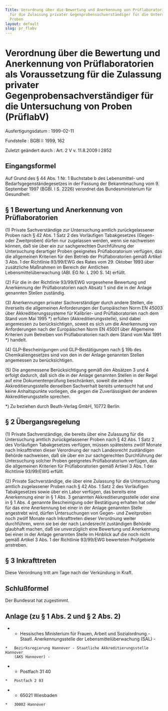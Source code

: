 ```yaml
---
Title: Verordnung über die Bewertung und Anerkennung von Prüflaboratorien als Voraussetzung
  für die Zulassung privater Gegenprobensachverständiger für die Untersuchung von
  Proben
layout: default
slug: pr_flabv
---
```


# Verordnung über die Bewertung und Anerkennung von Prüflaboratorien als Voraussetzung für die Zulassung privater Gegenprobensachverständiger für die Untersuchung von Proben (PrüflabV)

Ausfertigungsdatum
:   1999-02-11

Fundstelle
:   BGBl I: 1999, 162

Zuletzt geändert durch
:   Art. 2 V v. 11.8.2009 I 2852


## Eingangsformel

Auf Grund des § 44 Abs. 1 Nr. 1 Buchstabe b des Lebensmittel- und
Bedarfsgegenständegesetzes in der Fassung der Bekanntmachung vom 9.
September 1997 (BGBl. I S. 2226) verordnet das Bundesministerium für
Gesundheit:


## § 1 Bewertung und Anerkennung von Prüflaboratorien

(1) Private Sachverständige zur Untersuchung amtlich zurückgelassener
Proben nach § 42 Abs. 1 Satz 2 des Vorläufigen Tabakgesetzes (Gegen-
oder Zweitproben) dürfen nur zugelassen werden, wenn sie nachweisen
können, daß sie über ein zur sachgerechten Durchführung der
Untersuchung derartiger Proben geeignetes Prüflaboratorium verfügen,
das die allgemeinen Kriterien für den Betrieb der Prüflaboratorien
gemäß Artikel 3 Abs. 1 der Richtlinie 93/99/EWG des Rates vom 29.
Oktober 1993 über zusätzliche Maßnahmen im Bereich der Amtlichen
Lebensmittelüberwachung (ABl. EG Nr. L 290 S. 14) erfüllt.

(2) Für die in der Richtlinie 93/99/EWG vorgesehene Bewertung und
Anerkennung der Prüflaboratorien nach Absatz 1 sind die in der Anlage
genannten Stellen zuständig.

(3) Anerkennungen privater Sachverständiger durch andere Stellen, die
ihrerseits die allgemeinen Anforderungen der Europäischen Norm EN
45003 über Akkreditierungssysteme für Kalibrier- und Prüflaboratorien
nach dem Stand vom Mai 1995 \*) erfüllen (Akkreditierungsstelle), sind
dabei angemessen zu berücksichtigen, soweit es sich um die Anerkennung
von Anforderungen nach der Europäischen Norm EN 45001 über Allgemeine
Kriterien zum Betreiben von Prüflaboratorien nach dem Stand vom Mai
1991 \*) handelt.

(4) GLP-Bescheinigungen und GLP-Bestätigungen nach § 19b des
Chemikaliengesetzes sind von den in der Anlage genannten Stellen
angemessen zu berücksichtigen.

(5) Die angemessene Berücksichtigung gemäß den Absätzen 3 und 4
erfolgt dadurch, daß sich die in der Anlage genannten Stellen in der
Regel auf eine Dokumentenprüfung beschränken, soweit die andere
Akkreditierungsstelle denselben Sachverhalt bereits untersucht hat und
keine Anhaltspunkte vorliegen, die gegen die Zuverlässigkeit der
anderen Akkreditierungsstelle sprechen.

\*) Zu beziehen durch Beuth-Verlag GmbH, 10772 Berlin.





## § 2 Übergangsregelung

(1) Private Sachverständige, die bereits über eine Zulassung für die
Untersuchung amtlich zurückgelassener Proben nach § 42 Abs. 1 Satz 2
des Vorläufigen Tabakgesetzes verfügen, müssen spätestens zwölf Monate
nach Inkrafttreten dieser Verordnung der nach Landesrecht zuständigen
Behörde nachweisen, daß sie über ein zur sachgerechten Durchführung
der Untersuchung solcher Proben geeignetes Prüflaboratorium verfügen,
das die allgemeinen Kriterien für Prüflaboratorien gemäß Artikel 3
Abs. 1 der Richtlinie 93/99/EWG erfüllt.

(2) Private Sachverständige, die über eine Zulassung für die
Untersuchung amtlich zugelassener Proben nach § 42 Abs. 1 Satz 2 des
Vorläufigen Tabakgesetzes sowie über ein Labor verfügen, das bereits
eine Anerkennung einer in § 1 Abs. 3 genannten Akkreditierungsstelle
oder eine in § 1 Abs. 4 genannte Bescheinigung oder Bestätigung
erhalten hat oder für das eine Anerkennung bei einer in der Anlage
genannten Stelle angestrebt wird, dürfen Untersuchungen von Gegen- und
Zweitproben noch zwölf Monate nach Inkrafttreten dieser Verordnung
weiter durchführen, wenn sie bei der nach Landesrecht zuständigen
Behörde glaubhaft machen, daß sie unverzüglich eine Bewertung und
Anerkennung bei einer in der Anlage genannten Stelle im Hinblick auf
die noch nicht gemäß Artikel 3 Abs. 1 der Richtlinie 93/99/EWG
bewerteten Prüfgebiete anstreben.


## § 3 Inkrafttreten

Diese Verordnung tritt am Tage nach der Verkündung in Kraft.


## Schlußformel

Der Bundesrat hat zugestimmt.


## Anlage (zu § 1 Abs. 2 und § 2 Abs. 2)


*    *   Hessisches Ministerium für Frauen, Arbeit und Sozialordnung - Staatl.
        Anerkennungsstelle der Lebensmittelüberwachung (SAL) -

    *   Bezirksregierung Hannover - Staatliche Akkreditierungsstelle Hannover
        (AKS Hannover) -


*    *   Postfach 31 40

    *   Postfach 2 03


*    *   65021 Wiesbaden

    *   30002 Hannover




